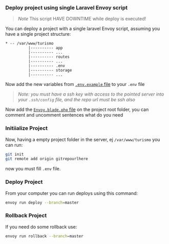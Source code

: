 ### Deploy project using single Laravel Envoy script
> *Note*  This script HAVE DOWNTIME while deploy is executed!

You can deploy a project with a single laravel Envoy script, assuming you have a single project structure:
```
* -- /var/www/turismo
          |---------- app
          |---------- ...
          |---------- routes
          |---------- ...
          |---------- .env
          |---------- storage
          |---------- ...
```

Now add the new variables from [`.env.example` file](/.env.example) to your `.env` file

> *Note: you must have a ssh key with access to the pointed server into your `.ssh/config` file, and the repo url must be ssh also*

Now add the [`Envoy.blade.php` file](/single-deploy/Envoy.blade.php) on the project root folder, you can comment and uncomment sentences what do you need

### Initiialize Project
Now, having a empty project folder in the server, ej `/var/www/turismo` you can run:
```bash
git init
git remote add origin gitrepourlhere
```

now you must fill `.env` file.

### Deploy Project
From your computer you can run deploys using this command:
```bash
envoy run deploy --branch=master
```

### Rollback Project
If you need do some rollback use:
```bash
envoy run rollback --branch=master
```